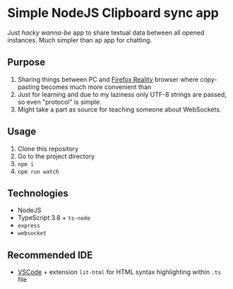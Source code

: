 # Simple NodeJS Clipboard sync app

Just *hacky wanna-be* app to share textual data between all opened instances.
Much simpler than ap app for chatting.

## Purpose

1. Sharing things between PC and [Firefox Reality](https://mixedreality.mozilla.org/firefox-reality/) browser where copy-pasting becomes much more convenient than
2. Just for learning and due to my laziness only UTF-8 strings are passed, so even "protocol" is simple.
3. Might take a part as source for teaching someone about WebSockets.

## Usage

1. Clone this repository
2. Go to the project directory
3. `npm i`
4. `npm run watch`

## Technologies

* NodeJS
* TypeScript 3.8 + `ts-node`
* `express`
* `websocket`

## Recommended IDE

* [VSCode](https://code.visualstudio.com/) + extension `lit-html` for HTML syntax highlighting within `.ts` file